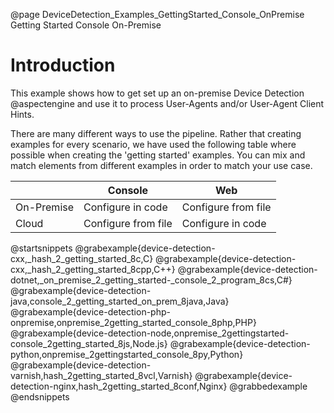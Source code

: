 @page DeviceDetection_Examples_GettingStarted_Console_OnPremise Getting Started Console On-Premise

# Introduction

This example shows how to get set up an on-premise Device Detection @aspectengine and use it 
to process User-Agents and/or User-Agent Client Hints.

There are many different ways to use the pipeline. Rather that creating examples for every scenario, 
we have used the following table where possible when creating the 'getting started' examples. 
You can mix and match elements from different examples in order to match your use case.

|            | Console             | Web                 |
|------------|---------------------|---------------------|
| On-Premise | Configure in code   | Configure from file |
| Cloud      | Configure from file | Configure in code   |

@startsnippets
@grabexample{device-detection-cxx,_hash_2_getting_started_8c,C}
@grabexample{device-detection-cxx,_hash_2_getting_started_8cpp,C++}
@grabexample{device-detection-dotnet,_on_premise_2_getting_started-_console_2_program_8cs,C#}
@grabexample{device-detection-java,console_2_getting_started_on_prem_8java,Java}
@grabexample{device-detection-php-onpremise,onpremise_2getting_started_console_8php,PHP}
@grabexample{device-detection-node,onpremise_2gettingstarted-console_2getting_started_8js,Node.js}
@grabexample{device-detection-python,onpremise_2gettingstarted_console_8py,Python}
@grabexample{device-detection-varnish,hash_2getting_started_8vcl,Varnish}
@grabexample{device-detection-nginx,hash_2getting_started_8conf,Nginx}
@grabbedexample
@endsnippets
